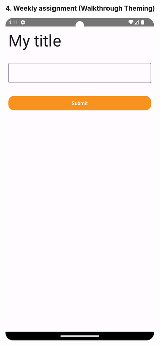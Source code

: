 ## 4. Weekly assignment (Walkthrough Theming)

![Screenshot_20240201_161117.png](assignment4/Screenshot_20240201_161117.png) 
